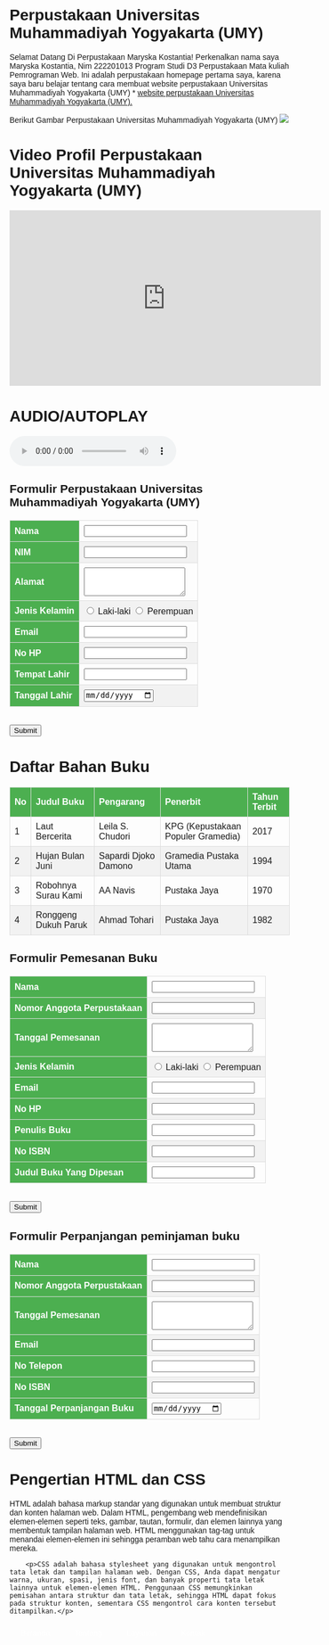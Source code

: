 # Perpustakaan Universitas Muhammadiyah Yogyakarta (UMY)

Selamat Datang Di Perpustakaan Maryska Kostantia!
Perkenalkan nama saya Maryska Kostantia, Nim 222201013 Program Studi D3 Perpustakaan Mata kuliah Pemrograman Web. Ini adalah perpustakaan homepage pertama saya, karena saya baru belajar tentang cara membuat website perpustakaan Universitas Muhammadiyah Yogyakarta (UMY) * [website perpustakaan Universitas Muhammadiyah Yogyakarta (UMY). 
](https://library.umy.ac.id/)

<p>Berikut Gambar Perpustakaan Universitas Muhammadiyah Yogyakarta (UMY)
       <img src="images.jpeg"/>

<h1>Video Profil Perpustakaan Universitas Muhammadiyah Yogyakarta (UMY)</h1>
  <iframe 
    width="560" 
    height="315" 
    src="https://youtu.be/UnKv-MU1vUk" 
    title="YouTube video player" 
    frameborder="0" 
    allow="accelerometer; autoplay; clipboard-write; encrypted-media; gyroscope; picture-in-picture" 
    allowfullscreen>
  </iframe>
</body>

<html lang="id">
<head>
  <meta charset="UTF-8">
  <title>AUDIO/AUTOPLAY</title>
</head>
<body>
  <h1>AUDIO/AUTOPLAY</h1>
  <audio controls>
    <source src="start.mp3"type=audio/mpeg>
  </audio>
</body>
       
</html>

<h2>Formulir Perpustakaan Universitas Muhammadiyah Yogyakarta (UMY)</h2>
    <form action="#" method="post">
        <table>
            <tr>
                <th>Nama</th>
                <td><input type="text" name="nama" required></td>
            </tr>
            <tr>
                <th>NIM</th>
                <td><input type="text" name="nim" required></td>
            </tr>
            <tr>
                <th>Alamat</th>
                <td><textarea name="alamat" rows="3" required></textarea></td>
            </tr>
            <tr>
                <th>Jenis Kelamin</th>
                <td>
                    <input type="radio" name="jenis_kelamin" value="Laki-laki" required> Laki-laki
                    <input type="radio" name="jenis_kelamin" value="Perempuan" required> Perempuan
                </td>
            </tr>
            <tr>
                <th>Email</th>
                <td><input type="email" name="email" required></td>
            </tr>
            <tr>
                <th>No HP</th>
                <td><input type="text" name="no_hp" required></td>
            </tr>
            <tr>
                <th>Tempat Lahir</th>
                <td><input type="text" name="tempat_lahir" required></td>
            </tr>
            <tr>
                <th>Tanggal Lahir</th>
                <td><input type="date" name="tanggal_lahir" required></td>
            </tr>
        </table>
        <br>
        <input type="submit" value="Submit">
    </form>

</body>
<head>
    <meta charset="UTF-8">
    <meta name="viewport" content="width=device-width, initial-scale=1.0">
    <title>Tabel Bahan Buku</title>
    <style>
        body {
            font-family: Arial, sans-serif;
            margin: 20px;
        }
        table {
            width: 100%;
            border-collapse: collapse;
            margin-top: 20px;
        }
        th, td {
            border: 1px solid #ddd;
            padding: 8px;
            text-align: left;
        }
        th {
            background-color: #4CAF50;
            color: white;
        }
        tr:nth-child(even) {
            background-color: #f2f2f2;
        }
    </style>
</head>
<body>
    <h1>Daftar Bahan Buku</h1>
    <table>
        <thead>
            <tr>
                <th>No</th>
                <th>Judul Buku</th>
                <th>Pengarang</th>
                <th>Penerbit</th>
                <th>Tahun Terbit</th>
            </tr>
        </thead>
        <tbody>
            <tr>
                <td>1</td>
                <td>Laut Bercerita</td>
                <td>Leila S. Chudori</td>
                <td>KPG (Kepustakaan Populer Gramedia)</td>
                <td>2017</td>
            </tr>
            <tr>
                <td>2</td>
                <td>Hujan Bulan Juni</td>
                <td>Sapardi Djoko Damono</td>
                <td>Gramedia Pustaka Utama</td>
                <td>1994</td>
            </tr>
            <tr>
                <td>3</td>
                <td>Robohnya Surau Kami</td>
                <td>AA Navis</td>
                <td>Pustaka Jaya</td>
                <td>1970</td>
            </tr>
            <tr>
                <td>4</td>
                <td>Ronggeng Dukuh Paruk</td>
                <td>Ahmad Tohari</td>
                <td>Pustaka Jaya</td>
                <td>1982</td>
            </tr>
        </tbody>
    </table>
<body>
<h2>Formulir Pemesanan Buku</h2>
    <form action="#" method="post">
        <table>
            <tr>
                <th>Nama</th>
                <td><input type="text" name="nama" required></td>
            </tr>
            <tr>
                <th>Nomor Anggota Perpustakaan</th>
                <td><input type="text" name="nomor anggota perpustakaan" required></td>
            </tr>
            <tr>
                <th>Tanggal Pemesanan</th>
                <td><textarea name="Tanggal Pemesanan" rows="3" required></textarea></td>
            </tr>
            <tr>
                <th>Jenis Kelamin</th>
                <td>
                    <input type="radio" name="jenis_kelamin" value="Laki-laki" required> Laki-laki
                    <input type="radio" name="jenis_kelamin" value="Perempuan" required> Perempuan
                </td>
            </tr>
            <tr>
                <th>Email</th>
                <td><input type="email" name="email" required></td>
            </tr>
            <tr>
                <th>No HP</th>
                <td><input type="text" name="no_hp" required></td>
            </tr>
            <tr>
                <th>Penulis Buku</th>
                <td><input type="text" name="Penulis Buku" required></td>
            </tr>
            <tr>
                <th>No ISBN</th>
               <td><input type="text" name="no isbn" required></td>
            </tr>
             <tr>
                <th>Judul Buku Yang Dipesan</th>
                <td><input type="text" name="judul buku yang dipesan" required></td>
            </tr>
        </table>
        <br>
        <input type="submit" value="Submit">
    </form>

</body>
<h2>Formulir Perpanjangan peminjaman buku </h2>
    <form action="#" method="post">
        <table>
            <tr>
                <th>Nama</th>
                <td><input type="text" name="nama" required></td>
            </tr>
            <tr>
                <th>Nomor Anggota Perpustakaan</th>
                <td><input type="text" name="nomor anggota perpustakaan" required></td>
            </tr>
            <tr>
                <th>Tanggal Pemesanan</th>
                <td><textarea name="Tanggal Peminjamanan" rows="3" required></textarea></td>
            </tr>
            <tr>
                <th>Email</th>
                <td><input type="email" name="email" required></td>
            </tr>
            <tr>
                <th>No Telepon</th>
                <td><input type="text" name="no telepon" required></td>
            </tr>
            <tr>
                <th>No ISBN</th>
                <td><input type="text" name="no isbn" required></td>
            </tr>
             <tr>
                <th>Tanggal Perpanjangan Buku</th>
                <td><input type="date" name="Tanggal perpanjangan buku" required></td>
            </tr>
        </table>
        <br>
        <input type="submit" value="Submit">
    </form>
        <h1> Pengertian HTML dan CSS </h1>
        <p>HTML adalah bahasa markup standar yang digunakan untuk membuat struktur dan konten halaman web. Dalam HTML, pengembang web mendefinisikan elemen-elemen seperti teks, gambar, tautan, formulir, dan elemen lainnya yang membentuk tampilan halaman web. HTML menggunakan tag-tag untuk menandai elemen-elemen ini sehingga peramban web tahu cara menampilkan mereka.</p>
    
        <p>CSS adalah bahasa stylesheet yang digunakan untuk mengontrol tata letak dan tampilan halaman web. Dengan CSS, Anda dapat mengatur warna, ukuran, spasi, jenis font, dan banyak properti tata letak lainnya untuk elemen-elemen HTML. Penggunaan CSS memungkinkan pemisahan antara struktur dan tata letak, sehingga HTML dapat fokus pada struktur konten, sementara CSS mengontrol cara konten tersebut ditampilkan.</p> 
</html>

<!DOCTYPE html>
<html lang="id">
<head>
    <meta charset="UTF-8">
    <meta name="viewport" content="width=device-width, initial-scale=1.0">
    <link rel="stylesheet" href="styles.css">
    <title>Website Perpustakaan </title>
</head>
<body>
    <nav class="navbar">
        <ul class="menu">
            <li><a href="#">Beranda</a></li>
            <li><a href="#">Tentang</a></li>
            <li>
                <a href="#">Layanan</a>
                <ul class="dropdown">
                    <li><a href="#">Layanan 1</a></li>
                    <li><a href="#">Layanan 2</a></li>
                    <li><a href="#">Layanan 3</a></li>
                </ul>
            </li>
            <li><a href="#">Kontak</a></li>
        </ul>
    </nav>
</body>
</html>

<!DOCTYPE html>
<html lang="id">
<head>
    <meta charset="UTF-8" />
    <meta http-equiv="X-UA-Compatible" content="IE=edge" />
    <meta name="viewport" content="width=device-width, initial-scale=1.0" />
    <title>Menu dengan Dropdown</title>
    <style>
        body {
            font-family: Arial, sans-serif;
        }

        .navbar {
            background-color: #333;
            position: relative;
            z-index: 999;
        }

        .navbar ul {
            list-style-type: none;
            margin: 0;
            padding: 0;
        }

        .navbar li {
            display: inline-block;
            position: relative;
        }

        .navbar li a {
            color: white;
            display: block;
            padding: 10px 20px;
            text-decoration: none;
        }

        .navbar ul ul {
            position: absolute;
            top: 100%;
            display: none;
            background-color: #333;
            min-width: 160px; /* Lebar minimum untuk dropdown */
        }

        .navbar ul ul li {
            display: block;
        }

        .navbar li:hover > ul {
            display: block; /* Menampilkan dropdown saat hover */
        }

        .navbar ul ul li a:hover {
            background-color: #555; /* Warna latar saat hover di submenu */
        }
    </style>
</head>

<body>
    <div id="halaman">
        <nav class="navbar">
            <ul>
                <li><a href="#">Menu</a></li>
                <li>
                    <a href="#">Dropdown</a>
                    <ul>
                        <li><a href="#">Submenu-1</a></li>
                        <li><a
